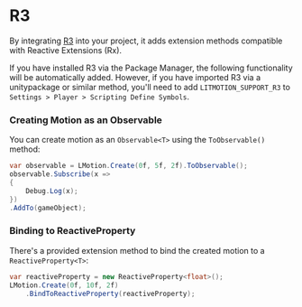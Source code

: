 # R3

By integrating [R3](https://github.com/Cysharp/R3) into your project, it adds extension methods compatible with Reactive Extensions (Rx).

If you have installed R3 via the Package Manager, the following functionality will be automatically added. However, if you have imported R3 via a unitypackage or similar method, you'll need to add `LITMOTION_SUPPORT_R3` to `Settings > Player > Scripting Define Symbols`.

### Creating Motion as an Observable

You can create motion as an `Observable<T>` using the `ToObservable()` method:

```cs
var observable = LMotion.Create(0f, 5f, 2f).ToObservable();
observable.Subscribe(x =>
{
    Debug.Log(x);
})
.AddTo(gameObject);
```

### Binding to ReactiveProperty

There's a provided extension method to bind the created motion to a `ReactiveProperty<T>`:

```cs
var reactiveProperty = new ReactiveProperty<float>();
LMotion.Create(0f, 10f, 2f)
    .BindToReactiveProperty(reactiveProperty);
```

